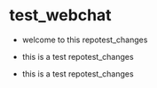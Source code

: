 # test_webchat


- welcome to this repotest_changes

- this is a test repotest_changes

- this is a test repotest_changes
